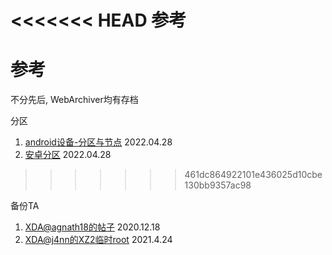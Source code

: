 <<<<<<< HEAD
**参考**
=======
# 参考

不分先后, WebArchiver均有存档


分区

1. [android设备-分区与节点](https://www.bbsmax.com/topic/android%E8%AE%BE%E5%A4%87-%E5%88%86%E5%8C%BA%E4%B8%8E%E8%8A%82%E7%82%B9/) 2022.04.28
2. [安卓分区](https://segmentfault.com/a/1190000021601415) 2022.04.28


>>>>>>> 461dc864922101e436025d10cbe130bb9357ac98

备份TA

1. [XDA@agnath18的帖子](https://forum.xda-developers.com/t/how-to-backup-restore-ta-partition-and-root-the-device-detailed-guide.3479532/) 2020.12.18
2. [XDA@j4nn的XZ2临时root](https://forum.xda-developers.com/t/xz2-xz2c-xz2p-xz3-temp-root-exploit-via-cve-2020-0041-including-magisk-setup.4099131/) 2021.4.24
